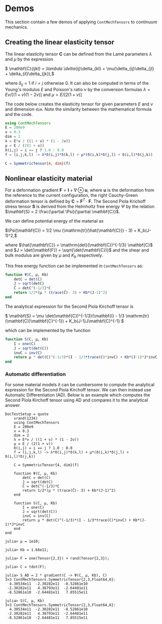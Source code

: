 # Demos

This section contain a few demos of applying `ContMechTensors` to continuum mechanics.

## Creating the linear elasticity tensor

The linear elasticity tensor $\mathbf{C}$ can be defined from the Lamé parameters $\lambda$ and $\mu$ by the expression

$ \mathbf{C}_{ijkl} = \lambda \delta_{ij}\delta_{kl} + \mu(\delta_{ij}\delta_{jl} + \delta_{il}\delta_{jk}),$

where $\delta_{ij} = 1$ if $i = j$ otherwise $0$. It can also be computed in terms of the Young's modulus $E$ and Poisson's ratio $\nu$ by the conversion formulas $\lambda = E\nu / [(1 + \nu)(1 - 2\nu)]$ and $\mu = E / [2(1 + \nu)]$

The code below creates the elasticity tensor for given parameters $E$ and $\nu$ and dimension $\texttt{dim}$. Note the similarity between the mathematical formula and the code.

```julia
using ContMechTensors
E = 200e9
ν = 0.3
dim = 2
λ = E*ν / ((1 + ν) * (1 - 2ν))
μ = E / (2(1 + ν))
δ(i,j) = i == j ? 1.0 : 0.0
f = (i,j,k,l) -> λ*δ(i,j)*δ(k,l) + μ*(δ(i,k)*δ(j,l) + δ(i,l)*δ(j,k))

C = SymmetricTensor{4, dim}(f)
```

## Nonlinear elasticity material

For a deformation gradient $\mathbf{F} = \mathbf{I} + \nabla \otimes \mathbf{u}$, where $\mathbf{u}$ is the deformation from the reference to the current configuration, the right Cauchy-Green deformation tensor is defined by $\mathbf{C} = \mathbf{F}^T \cdot \mathbf{F}$. The Second Piola Krichoff stress tensor $\mathbf{S}$ is derived from the Helmholtz free energy $\Psi$ by the relation $\mathbf{S} = 2 \frac{\partial \Psi}{\partial \mathbf{C}}$.

We can define potential energy of the material as

$\Psi(\mathbf{C}) = 1/2 \mu (\mathrm{tr}(\hat{\mathbf{C}}) - 3) + K_b(J-1)^2,$

where $\hat{\mathbf{C}} = \mathrm{det}(\mathbf{C})^{-1/3} \mathbf{C}$ and $J = \det(\mathbf{F}) = \sqrt{\det(\mathbf{C})}$ and the shear and bulk modulus are given by $\mu$ and $K_b$ respectively.

This free energy function can be implemented in `ContMechTensors` as:

```julia
function Ψ(C, μ, Kb)
    detC = det(C)
    J = sqrt(detC)
    Ĉ = detC^(-1/3)*C
    return 1/2*(μ * (trace(Ĉ)- 3) + Kb*(J-1)^2)
end
```

The analytical expression for the Second Piola Kirchoff tensor is

$ \mathbf{S} = \mu \det(\mathbf{C})^{-1/3}(\mathbf{I} - 1/3 \mathrm{tr}(\mathbf{C})\mathbf{C}^{-1}) + K_b(J-1)J\mathbf{C}^{-1}
$

which can be implemented by the function

```julia
function S(C, μ, Kb)
    I = one(C)
    J = sqrt(det(C))
    invC = inv(C)
    return μ * det(C)^(-1/3)*(I - 1/3*trace(C)*invC) + Kb*(J-1)*J*invC
end
```

### Automatic differentiation

For some material models it can be cumbersome to compute the analytical expression for the Second Piola Kirchoff tensor. We can then instead use Automatic Differentiation (AD). Below is an example which computes the Second Piola Kirchoff tensor using AD and compares it to the analytical answer.

```@meta
DocTestSetup = quote
    srand(1234)
    using ContMechTensors
    E = 200e9
    ν = 0.3
    dim = 2
    λ = E*ν / ((1 + ν) * (1 - 2ν))
    μ = E / (2(1 + ν))
    δ(i,j) = i == j ? 1.0 : 0.0
    f = (i,j,k,l) -> λ*δ(i,j)*δ(k,l) + μ*(δ(i,k)*δ(j,l) + δ(i,l)*δ(j,k))

    C = SymmetricTensor{4, dim}(f)

    function Ψ(C, μ, Kb)
        detC = det(C)
        J = sqrt(detC)
        Ĉ = detC^(-1/3)*C
        return 1/2*(μ * (trace(Ĉ)- 3) + Kb*(J-1)^2)
    end

    function S(C, μ, Kb)
        I = one(C)
        J = sqrt(det(C))
        invC = inv(C)
        return μ * det(C)^(-1/3)*(I - 1/3*trace(C)*invC) + Kb*(J-1)*J*invC
    end
end
```

```jldoctest
julia> μ = 1e10;

julia> Kb = 1.66e11;

julia> F = one(Tensor{2,3}) + rand(Tensor{2,3});

julia> C = tdot(F);

julia> S_AD = 2 * gradient(C -> Ψ(C, μ, Kb), C)
3×3 ContMechTensors.SymmetricTensor{2,3,Float64,6}:
  4.30534e11  -2.30282e11  -8.52861e10
 -2.30282e11   4.38793e11  -2.64481e11
 -8.52861e10  -2.64481e11   7.85515e11

julia> S(C, μ, Kb)
3×3 ContMechTensors.SymmetricTensor{2,3,Float64,6}:
  4.30534e11  -2.30282e11  -8.52861e10
 -2.30282e11   4.38793e11  -2.64481e11
 -8.52861e10  -2.64481e11   7.85515e11
```
